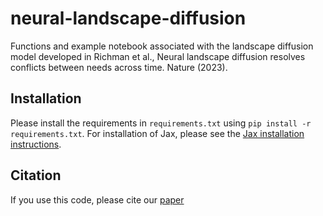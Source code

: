 # neural-landscape-diffusion

Functions and example notebook associated with the landscape diffusion model developed in Richman et al., Neural landscape diffusion resolves conflicts between needs across time. Nature (2023).

## Installation

Please install the requirements in `requirements.txt` using `pip install -r requirements.txt`. For installation of Jax, please see the [Jax installation instructions](https://jax.readthedocs.io/en/latest/installation.html).

## Citation

If you use this code, please cite our [paper](https://doi.org/10.1038/s41586-023-06715-z)